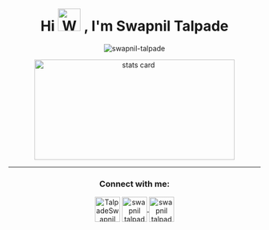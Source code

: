 <h1 align="center">
Hi 
<img src="https://raw.githubusercontent.com/nixin72/nixin72/master/wave.gif" 
         alt="Waving hand animated gif"
         height="45"
         width="45" />
         , I'm Swapnil Talpade
         </h1>
<p align="center"> 
<img src="https://komarev.com/ghpvc/?username=swapnil-talpade&label=Profile%20views&color=0e75b6&style=flat" alt="swapnil-talpade" /> </p>
</p>

<div align="center">
<img alt= "stats card" height="200px" width="400" src="https://github-readme-streak-stats.herokuapp.com/?user=swapnil-talpade&theme=merko">
</div>
<hr>

<h3 align="center">Connect with me:</h3>
<p align="center">
<a href="https://twitter.com/TalpadeSwapnil" target="blank"><img align="center" src="https://img.icons8.com/fluency/344/twitter.png" alt="TalpadeSwapnil" height="50" width="50" /></a>
<a href="https://www.linkedin.com/in/swapnil-talpade/" target="blank"><img align="center" src="https://img.icons8.com/color/344/linkedin-circled--v1.png" alt="swapnil talpade" height="50" width="50" />
</a>
<a href="mailto:swapniltalpade41@gmail.com" target="blank"><img align="center" src="https://img.icons8.com/color/344/gmail--v1.png" alt="swapnil talpade" height="50" width="50" />
</a>
</p>
